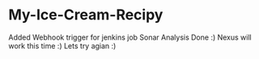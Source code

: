 # My-Ice-Cream-Recipy
Added Webhook trigger for jenkins job
Sonar Analysis Done :)
Nexus will work this time   :)
Lets try agian :)
